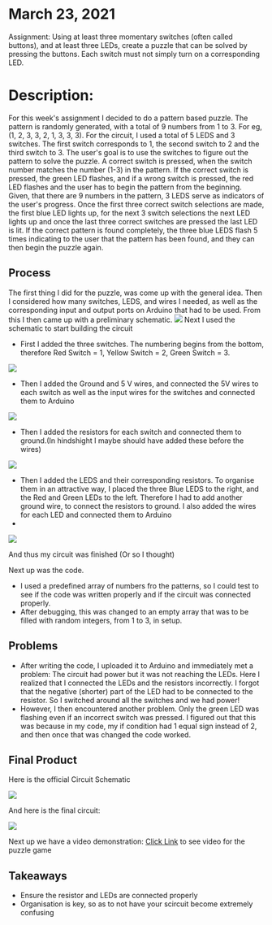 # March 23, 2021
Assignment: Using at least three momentary switches (often called buttons), and at least three LEDs, create a puzzle that can be solved by pressing the buttons. 
Each switch must not simply turn on a corresponding LED.

# Description: 
For this week's assignment I decided to do a pattern based puzzle. The pattern is randomly generated, with a total of 9 numbers from 1 to 3. 
For eg, (1, 2, 3, 3, 2, 1, 3, 3, 3). For the circuit, I used a total of 5 LEDS and 3 switches. The first switch corresponds to 1, the second switch to 2 and the 
third switch to 3. The user's goal is to use the switches to figure out the pattern to solve the puzzle. A correct switch is pressed, when the switch number 
matches the number (1-3) in the pattern. If the correct switch is pressed, the green LED flashes, and if a wrong switch is pressed, the red LED flashes and the user 
has to begin the pattern from the beginning. Given, that there are 9 numbers in the pattern, 3 LEDS serve as indicators of the user's progress. Once the first three correct
switch selections are made, the first blue LED lights up, for the next 3 switch selections the next LED lights up and once the last three correct switches are pressed
the last LED is lit. If the correct pattern is found completely, the three blue LEDS flash 5 times indicating to the user that the pattern has been found, and they 
can then begin the puzzle again. 

## Process
The first thing I did for the puzzle, was come up with the general idea. Then I considered how many switches, LEDS, and wires I needed, as well as the corresponding
input and output ports on Arduino that had to be used. From this I then came up with a preliminary schematic. 
![](images/schematicdraft.jpg)
Next I used the schematic to start building the circuit

- First I added the three switches. The numbering begins from the bottom, therefore Red Switch = 1, Yellow Switch = 2, Green Switch = 3.

![](images/switches.jpg)

- Then I added the Ground and 5 V wires, and connected the 5V wires to each switch as well as the input wires for the switches and connected them to Arduino

![](images/switches2.jpg)

- Then I added the resistors for each switch and connected them to ground.(In hindshight I maybe should have added these before the wires)

![](images/switches3.jpg)

- Then I added the LEDS and their corresponding resistors. To organise them in an attractive way, I placed the three Blue LEDS to the right, and the Red and Green LEDs to the left. Therefore I had to add another ground wire, to connect the resistors to ground. I also added the wires for each LED and connected them to Arduino
- 
![](images/circuit.jpg)

And thus my circuit was finished (Or so I thought)

Next up was the code.
- I used a predefined array of numbers fro the patterns, so I could test to see if the code was written properly and if the circuit was connected properly. 
- After debugging, this was changed to an empty array that was to be filled with random integers, from 1 to 3, in setup.  

## Problems
- After writing the code, I uploaded it to Arduino and immediately met a problem: The circuit had power but it was not reaching the LEDs. Here I realized that I connected the LEDs and the resistors incorrectly. I forgot that the negative (shorter) part of the LED had to be connected to the resistor. So I switched around all the switches and we had power!
- However, I then encountered another problem. Only the green LED was flashing even if an incorrect switch was pressed. I figured out that this was because in my code, my if condition had 1 equal sign instead of 2, and then once that was changed the code worked. 

## Final Product

Here is the official Circuit Schematic

![](images/schematic.jpg)

And here is the final circuit:

![](images/circuitfinal.jpg)

Next up we have a video demonstration:
[Click Link](https://youtu.be/xk6yf8KRF3Q) to see video for the puzzle game

## Takeaways
- Ensure the resistor and LEDs are connected properly
- Organisation is key, so as to not have your scircuit become extremely confusing

